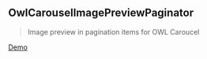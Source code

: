 ## OwlCarouselImagePreviewPaginator

>Image preview in pagination items for OWL Caroucel

[Demo](http://jsfiddle.net/defaye/7b7gmqda/)

